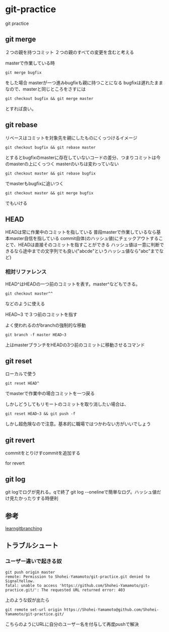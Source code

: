 # git-practice
git practice

##

## git merge
２つの親を持つコミット
２つの親のすべての変更を含むと考える

masterで作業している時

```
git merge bugfix
```
をした場合 masterが一つ進みbugfixも親に持つことになる
bugfixは遅れたままなので、masterと同じところをさすには
```
git checkout bugfix && git merge master
```
とすれば良い。


## git rebase
リベースはコミットを対象先を親にしたものにくっつけるイメージ
```
git checkout bugfix && git rebase master
```
とするとbugfixのmasterに存在していないコードの差分、つまりコミットは今のmasterの上にくっつく
masterのいちは変わっていない
```
git checkout master && git rebase bugfix
```
でmasterもbugfixに追いつく
```
git checkout master && git merge bugfix
```
でもいける

## HEAD
HEADは常に作業中のコミットを指している
普段masterで作業しているなら基本master自信を指している
commit自体(のハッシュ値)にチェックアウトすることで、HEADは直接そのコミットを指すことができる
ハッシュ値は一意に判断できるなら途中までの文字列でも良い("abcde"というハッシュ値なら"abc"までなど)
### 相対リファレンス
HEAD^はHEADの一つ前のコミットを表す。master^などもできる。
```
git checkout master^^
```
などのように使える

HEAD~3 で３つ前のコミットを指す

よく使われるのがbranchの強制的な移動
```
git branch -f master HEAD~3
```
上はmasterブランチをHEADの3つ前のコミットに移動させるコマンド


## git reset
ローカルで使う
```
git reset HEAD^
```
でmasterで作業中の場合コミットを一つ戻る

しかしどうしてもリモートのコミットを取り消したい場合は、
```
git reset HEAD~3 && git push -f
```
しかし超危険なので注意。基本的に職場ではつかわない方がいいでしょう


## git revert
commitをとりけすcommitを追加する

for revert

## git log
git logでログが見れる。qで終了
git log --onelineで簡単なログ。ハッシュ値だけ見たかったりする時便利

## 参考
[learngitbranching](https://learngitbranching.js.org)

## トラブルシュート
### ユーザー違いで起きる奴
```
git push origin master
remote: Permission to Shohei-Yamamoto/git-practice.git denied to SignalYellow.
fatal: unable to access 'https://github.com/Shohei-Yamamoto/git-practice.git/': The requested URL returned error: 403
```
上のような奴が出たら
```
git remote set-url origin https://Shohei-Yamamoto@github.com/Shohei-Yamamoto/git-practice.git/
```
こちらのようにURLに自分のユーザー名を付与して再度pushで解決